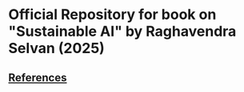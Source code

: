 # Official Repository for book on "Sustainable AI" by Raghavendra Selvan (2025)


## [References](references/references.md)

